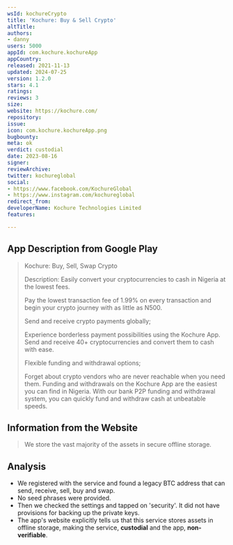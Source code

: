 ```yaml
---
wsId: kochureCrypto
title: 'Kochure: Buy & Sell Crypto'
altTitle: 
authors:
- danny
users: 5000
appId: com.kochure.kochureApp
appCountry: 
released: 2021-11-13
updated: 2024-07-25
version: 1.2.0
stars: 4.1
ratings: 
reviews: 3
size: 
website: https://kochure.com/
repository: 
issue: 
icon: com.kochure.kochureApp.png
bugbounty: 
meta: ok
verdict: custodial
date: 2023-08-16
signer: 
reviewArchive: 
twitter: kochureglobal
social:
- https://www.facebook.com/KochureGlobal
- https://www.instagram.com/kochureglobal
redirect_from: 
developerName: Kochure Technologies Limited
features: 

---
```


## App Description from Google Play

> Kochure: Buy, Sell, Swap Crypto
>
> Description: Easily convert your cryptocurrencies to cash in Nigeria at the lowest fees.
>
> Pay the lowest transaction fee of 1.99% on every transaction and begin your crypto journey with as little as N500.
> 
> Send and receive crypto payments globally;
>
> Experience borderless payment possibilities using the Kochure App. Send and receive 40+ cryptocurrencies and convert them to cash with ease.
>
> Flexible funding and withdrawal options;
>
> Forget about crypto vendors who are never reachable when you need them. Funding and withdrawals on the Kochure App are the easiest you can find in Nigeria. With our bank P2P funding and withdrawal system, you can quickly fund and withdraw cash at unbeatable speeds.

## Information from the Website

> We store the vast majority of the assets in secure offline storage.

## Analysis 

- We registered with the service and found a legacy BTC address that can send, receive, sell, buy and swap. 
- No seed phrases were provided.
- Then we checked the settings and tapped on 'security'. It did not have provisions for backing up the private keys. 
- The app's website explicitly tells us that this service stores assets in offline storage, making the service, **custodial** and the app, **non-verifiable**.
